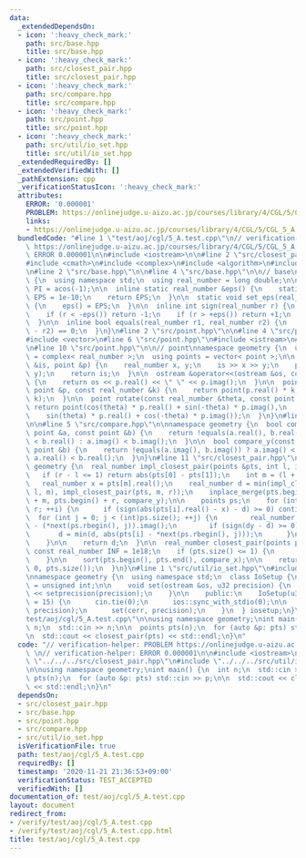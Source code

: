 ```yaml
---
data:
  _extendedDependsOn:
  - icon: ':heavy_check_mark:'
    path: src/base.hpp
    title: src/base.hpp
  - icon: ':heavy_check_mark:'
    path: src/closest_pair.hpp
    title: src/closest_pair.hpp
  - icon: ':heavy_check_mark:'
    path: src/compare.hpp
    title: src/compare.hpp
  - icon: ':heavy_check_mark:'
    path: src/point.hpp
    title: src/point.hpp
  - icon: ':heavy_check_mark:'
    path: src/util/io_set.hpp
    title: src/util/io_set.hpp
  _extendedRequiredBy: []
  _extendedVerifiedWith: []
  _pathExtension: cpp
  _verificationStatusIcon: ':heavy_check_mark:'
  attributes:
    ERROR: '0.000001'
    PROBLEM: https://onlinejudge.u-aizu.ac.jp/courses/library/4/CGL/5/CGL_5_A
    links:
    - https://onlinejudge.u-aizu.ac.jp/courses/library/4/CGL/5/CGL_5_A
  bundledCode: "#line 1 \"test/aoj/cgl/5_A.test.cpp\"\n// verification-helper: PROBLEM\
    \ https://onlinejudge.u-aizu.ac.jp/courses/library/4/CGL/5/CGL_5_A \n// verification-helper:\
    \ ERROR 0.000001\n\n#include <iostream>\n\n#line 2 \"src/closest_pair.hpp\"\n\n\
    #include <cmath>\n#include <complex>\n#include <algorithm>\n#include <iterator>\n\
    \n#line 2 \"src/base.hpp\"\n\n#line 4 \"src/base.hpp\"\n\n// base\nnamespace geometry\
    \ {\n  using namespace std;\n  using real_number = long double;\n\n  const real_number\
    \ PI = acos(-1);\n\n  inline static real_number &eps() {\n    static real_number\
    \ EPS = 1e-10;\n    return EPS;\n  }\n\n  static void set_eps(real_number EPS)\
    \ {\n    eps() = EPS;\n  }\n\n  inline int sign(real_number r) {\n    set_eps(1e-10);\n\
    \    if (r < -eps()) return -1;\n    if (r > +eps()) return +1;\n    return 0;\n\
    \  }\n\n  inline bool equals(real_number r1, real_number r2) {\n    return sign(r1\
    \ - r2) == 0;\n  }\n}\n#line 2 \"src/point.hpp\"\n\n#line 4 \"src/point.hpp\"\n\
    #include <vector>\n#line 6 \"src/point.hpp\"\n#include <istream>\n#include <ostream>\n\
    \n#line 10 \"src/point.hpp\"\n\n// point\nnamespace geometry {\n  using point\
    \ = complex< real_number >;\n  using points = vector< point >;\n\n  istream &operator>>(istream\
    \ &is, point &p) {\n    real_number x, y;\n    is >> x >> y;\n    p = point(x,\
    \ y);\n    return is;\n  }\n\n  ostream &operator<<(ostream &os, const point &p)\
    \ {\n    return os << p.real() << \" \" << p.imag();\n  }\n\n  point operator*(const\
    \ point &p, const real_number &k) {\n    return point(p.real() * k, p.imag() *\
    \ k);\n  }\n\n  point rotate(const real_number &theta, const point &p) {\n   \
    \ return point(cos(theta) * p.real() + sin(-theta) * p.imag(),\n             \
    \    sin(theta) * p.real() + cos(-theta) * p.imag());\n  }\n}\n#line 2 \"src/compare.hpp\"\
    \n\n#line 5 \"src/compare.hpp\"\n\nnamespace geometry {\n  bool compare_x(const\
    \ point &a, const point &b) {\n    return !equals(a.real(), b.real()) ? a.real()\
    \ < b.real() : a.imag() < b.imag();\n  }\n\n  bool compare_y(const point &a, const\
    \ point &b) {\n    return !equals(a.imag(), b.imag()) ? a.imag() < b.imag() :\
    \ a.real() < b.real();\n  }\n}\n#line 11 \"src/closest_pair.hpp\"\n\nnamespace\
    \ geometry {\n  real_number impl_closest_pair(points &pts, int l, int r) {\n \
    \   if (r - l <= 1) return abs(pts[0] - pts[1]);\n    int m = (l + r) / 2;\n \
    \   real_number x = pts[m].real();\n    real_number d = min(impl_closest_pair(pts,\
    \ l, m), impl_closest_pair(pts, m, r));\n    inplace_merge(pts.begin() + l, pts.begin()\
    \ + m, pts.begin() + r, compare_y);\n\n    points ps;\n    for (int i = l; i <\
    \ r; ++i) {\n      if (sign(abs(pts[i].real() - x) - d) >= 0) continue;\n    \
    \  for (int j = 0; j < (int)ps.size(); ++j) {\n        real_number dy = pts[i].imag()\
    \ - (*next(ps.rbegin(), j)).imag();\n        if (sign(dy - d) >= 0) break;\n \
    \       d = min(d, abs(pts[i] - *next(ps.rbegin(), j)));\n      }\n\n      ps.emplace_back(pts[i]);\n\
    \    }\n\n    return d;\n  }\n\n  real_number closest_pair(points pts) {\n   \
    \ const real_number INF = 1e18;\n    if (pts.size() <= 1) {\n      return INF;\n\
    \    }\n\n    sort(pts.begin(), pts.end(), compare_x);\n\n    return impl_closest_pair(pts,\
    \ 0, pts.size());\n  }\n}\n#line 1 \"src/util/io_set.hpp\"\n#include <iomanip>\n\
    \nnamespace geometry {\n  using namespace std;\n  class IoSetup {\n    using u32\
    \ = unsigned int;\n\n    void set(ostream &os, u32 precision) {\n      os << fixed\
    \ << setprecision(precision);\n    }\n\n    public:\n    IoSetup(u32 precision\
    \ = 15) {\n      cin.tie(0);\n      ios::sync_with_stdio(0);\n\n      set(cout,\
    \ precision);\n      set(cerr, precision);\n    }\n  } iosetup;\n}\n#line 8 \"\
    test/aoj/cgl/5_A.test.cpp\"\n\nusing namespace geometry;\nint main() {\n  int\
    \ n;\n  std::cin >> n;\n\n  points pts(n);\n  for (auto &p: pts) std::cin >> p;\n\
    \n  std::cout << closest_pair(pts) << std::endl;\n}\n"
  code: "// verification-helper: PROBLEM https://onlinejudge.u-aizu.ac.jp/courses/library/4/CGL/5/CGL_5_A\
    \ \n// verification-helper: ERROR 0.000001\n\n#include <iostream>\n\n#include\
    \ \"../../../src/closest_pair.hpp\"\n#include \"../../../src/util/io_set.hpp\"\
    \n\nusing namespace geometry;\nint main() {\n  int n;\n  std::cin >> n;\n\n  points\
    \ pts(n);\n  for (auto &p: pts) std::cin >> p;\n\n  std::cout << closest_pair(pts)\
    \ << std::endl;\n}\n"
  dependsOn:
  - src/closest_pair.hpp
  - src/base.hpp
  - src/point.hpp
  - src/compare.hpp
  - src/util/io_set.hpp
  isVerificationFile: true
  path: test/aoj/cgl/5_A.test.cpp
  requiredBy: []
  timestamp: '2020-11-21 21:36:53+09:00'
  verificationStatus: TEST_ACCEPTED
  verifiedWith: []
documentation_of: test/aoj/cgl/5_A.test.cpp
layout: document
redirect_from:
- /verify/test/aoj/cgl/5_A.test.cpp
- /verify/test/aoj/cgl/5_A.test.cpp.html
title: test/aoj/cgl/5_A.test.cpp
---
```

